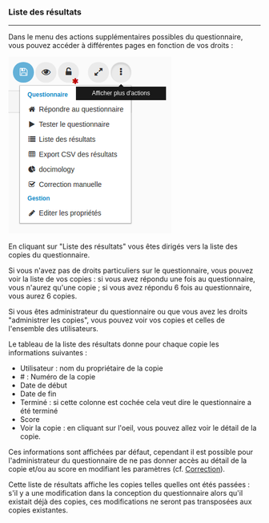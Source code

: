 ### Liste des résultats

---

Dans le menu des actions supplémentaires possibles du questionnaire, vous pouvez accéder à différentes pages en fonction de vos droits :

![](images/quiz-fig45.png)


En cliquant sur "Liste des résultats" vous êtes dirigés vers la liste des copies du questionnaire.

Si vous n'avez pas de droits particuliers sur le questionnaire, vous pouvez voir la liste de vos copies : si vous avez répondu une fois au questionnaire, vous n'aurez qu'une copie ; si vous avez répondu 6 fois au questionnaire, vous aurez 6 copies.

Si vous êtes administrateur du questionnaire ou que vous avez les droits "administrer les copies", vous pouvez voir vos copies et celles de l'ensemble des utilisateurs.

Le tableau de la liste des résultats donne pour chaque copie les informations suivantes :

* Utilisateur : nom du propriétaire de la copie
* \# : Numéro de la copie
* Date de début 
* Date de fin
* Terminé : si cette colonne est cochée cela veut dire le questionnaire a été terminé
* Score
* Voir la copie : en cliquant sur l'oeil, vous pouvez allez voir le détail de la copie.

Ces informations sont affichées par défaut, cependant il est possible pour l'administrateur du questionnaire de ne pas donner accès au détail de la copie et/ou au score en modifiant les paramètres \(cf. [Correction](resources/quiz/quiz_parameters_correction.md)\).

Cette liste de résultats affiche les copies telles quelles ont étés passées : s'il y a une modification dans la conception du questionnaire alors qu'il existait déjà des copies, ces modifications ne seront pas transposées aux copies existantes.

